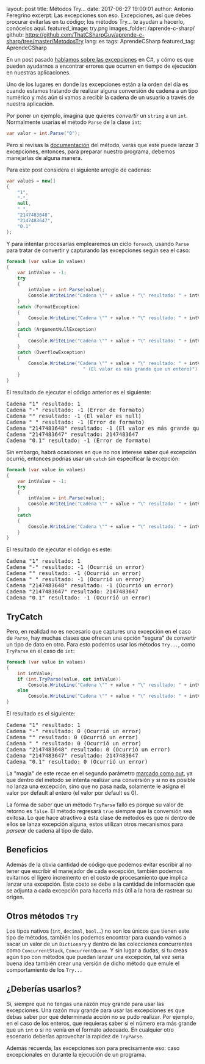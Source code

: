 layout: post
title: Métodos Try...
date: 2017-06-27 19:00:01
author: Antonio Feregrino
excerpt: Las excepciones son eso. Excepciones, así que debes procurar evitarlas en tu código; los métodos Try... te ayudan a hacerlo, conócelos aquí.
featured_image: try.png
images_folder: /aprende-c-sharp/
github: https://github.com/ThatCSharpGuy/aprende-c-sharp/tree/master/MetodosTry
lang: es
tags: AprendeCSharp
featured_tag: AprendeCSharp

En un post pasado <a href="..\excepciones-c-sharp" target="_blank">hablamos sobre las excepciones</a> en C#, y cómo es que pueden ayudarnos a encontrar errores que ocurren en tiempo de ejecución en nuestras aplicaciones.  

Uno de los lugares en donde las excepciones están a la orden del día es cuando estamos tratando de realizar alguna conversión de cadena a un tipo numérico y más aún si vamos a recibir la cadena de un usuario a través de nuestra aplicación.

Por poner un ejemplo, imagina que quieres *convertir* un `string` a un `int`. Normalmente usarías el método `Parse` de la clase `int`:

```csharp  
var valor = int.Parse("0");
```  

Pero si revisas la <a href="https://msdn.microsoft.com/es-es/library/b3h1hf19(v=vs.110).aspx#Anchor_1" target="_blank">documentación</a> del método, verás que este puede lanzar 3 excepciones, entonces, para preparar nuestro programa, debemos manejarlas de alguna manera.

Para este post considera el siguiente arreglo de cadenas: 

```csharp  
var values = new[]
{
    "1",
    "-",
    null,
    " ",
    "2147483648",
    "2147483647",
    "0.1"
};
```  

Y para intentar procesarlas emplearemos un ciclo `foreach`, usando `Parse` para tratar de convertir y capturando las excepciones según sea el caso:

```csharp  
foreach (var value in values)
{
    var intValue = -1;
    try
    {
        intValue = int.Parse(value);
        Console.WriteLine("Cadena \"" + value + "\" resultado: " + intValue);
    }
    catch (FormatException)
    {
        Console.WriteLine("Cadena \"" + value + "\" resultado: " + intValue + " (Error de formato)");
    }
    catch (ArgumentNullException)
    {
        Console.WriteLine("Cadena \"" + value + "\" resultado: " + intValue + " (El valor es null)");
    }
    catch (OverflowException)
    {
        Console.WriteLine("Cadena \"" + value + "\" resultado: " + intValue +
                            " (El valor es más grande que un entero)");
    }
}
```  

El resultado de ejecutar el código anterior es el siguiente:  

<pre>
Cadena "1" resultado: 1
Cadena "-" resultado: -1 (Error de formato)
Cadena "" resultado: -1 (El valor es null)
Cadena " " resultado: -1 (Error de formato)
Cadena "2147483648" resultado: -1 (El valor es más grande que un entero)
Cadena "2147483647" resultado: 2147483647
Cadena "0.1" resultado: -1 (Error de formato)
</pre>

Sin embargo, habrá ocasiones en que no nos interese saber qué excepción ocurrió, entonces podrías usar un `catch` sin especificar la excepción:

```csharp  
foreach (var value in values)
{
    var intValue = -1;
    try
    {
        intValue = int.Parse(value);
        Console.WriteLine("Cadena \"" + value + "\" resultado: " + intValue);
    }
    catch
    {
        Console.WriteLine("Cadena \"" + value + "\" resultado: " + intValue + " (Ocurrió un error)");
    }
}
```  

El resultado de ejecutar el código es este:  

<pre>
Cadena "1" resultado: 1
Cadena "-" resultado: -1 (Ocurrió un error)
Cadena "" resultado: -1 (Ocurrió un error)
Cadena " " resultado: -1 (Ocurrió un error)
Cadena "2147483648" resultado: -1 (Ocurrió un error)
Cadena "2147483647" resultado: 2147483647
Cadena "0.1" resultado: -1 (Ocurrió un error)
</pre>

## TryCatch  
Pero, en realidad no es necesario que captures una excepción en el caso de `Parse`, hay muchas clases que ofrecen una opción "segura" de convertir un tipo de dato en otro. Para esto podemos usar los métodos `Try...`, como `TryParse` en el caso de `int`:

```csharp  
foreach (var value in values)
{
    int intValue;
    if (int.TryParse(value, out intValue))
        Console.WriteLine("Cadena \"" + value + "\" resultado: " + intValue);
    else
        Console.WriteLine("Cadena \"" + value + "\" resultado: " + intValue + " (Ocurrió un error)");
}
```  

El resultado es el siguiente:

<pre>
Cadena "1" resultado: 1
Cadena "-" resultado: 0 (Ocurrió un error)
Cadena "" resultado: 0 (Ocurrió un error)
Cadena " " resultado: 0 (Ocurrió un error)
Cadena "2147483648" resultado: 0 (Ocurrió un error)
Cadena "2147483647" resultado: 2147483647
Cadena "0.1" resultado: 0 (Ocurrió un error)
</pre>

La "magia" de este recae en el segundo parámetro <a href="..\out-ref-c-sharp" target="_blank">marcado como out</a>, ya que dentro del método se intenta realizar una conversión y si no es posible no lanza una excepción, sino que no pasa nada, solamente le asigna el valor por default al entero (el valor por default es 0).

La forma de saber que un método `TryParse` falló es porque su valor de retorno es `false`. El método regresará `true` siempre que la conversión sea exitosa. Lo que hace atractivo a esta clase de métodos es que ni dentro de ellos se lanza excepción alguna, estos utilizan otros mecanismos para *parsear* de cadena al tipo de dato.

## Beneficios  
Además de la obvia cantidad de código que podemos evitar escribir al no tener que escribir el manejador de cada excepción, también podemos evitarnos el ligero incremento en el costo de procesamiento que implica lanzar una excepción. Este costo se debe a la cantidad de información que se adjunta a cada excepción para hacerla más útil a la hora de rastrear su origen.

## Otros métodos `Try`
Los tipos nativos (`int`, `decimal`, `bool`...) no son los únicos que tienen este tipo de métodos, también los podemos encontrar para cuando vamos a sacar un valor de un `Dictionary` y dentro de las colecciones concurrentes como `ConcurrentStack`, `ConcurrentQueue`. Y sin lugar a dudas, si tu creas agún tipo con métodos que puedan lanzar una excepción, tal vez sería buena idea también crear una versión de dicho método que emule el comportamiento de los `Try...`

## ¿Deberías usarlos?
Sí, siempre que no tengas una razón muy grande para usar las excepciones. Una razón muy grande para usar las excepciones es que debas saber por qué determinada acción no se pudo realizar. Por ejemplo, en el caso de los enteros, que requieras saber si el número era más grande que un `int` o si no venía en el formato adecuado. En cualquier otro escenario deberías aprovechar la rapidez de `TryParse`.  

Además recuerda, las excepciones son para precisamente eso: caso excepcionales en durante la ejecución de un programa.